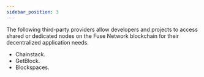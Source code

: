 ```yaml
---
sidebar_position: 3
---
```


The following third-party providers allow developers and projects to access shared or dedicated nodes on the Fuse Network blockchain for their decentralized application needs.

- Chainstack.
- GetBlock.
- Blockspaces.
